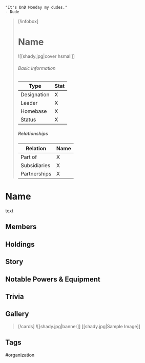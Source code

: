 	"It's DnD Monday my dudes." 
	- Dude

> [!infobox]
> # Name
> ![[shady.jpg|cover hsmall]]
> ###### Basic Information
> | Type | Stat |
> | ---- | ---- |
> |Designation|X|
> | Leader | X |
> | Homebase | X |
> | Status | X |
> ##### Relationships
> | Relation | Name |
> | ---- | ---- |
> | Part of |X|
> |Subsidiaries|X |
> |Partnerships|X|
# Name
text
## Members
## Holdings
## Story
## Notable Powers & Equipment
## Trivia

## Gallery
>[!cards]
>![[shady.jpg|banner]]
>[[shady.jpg|Sample Image]]
>

## Tags
#organization